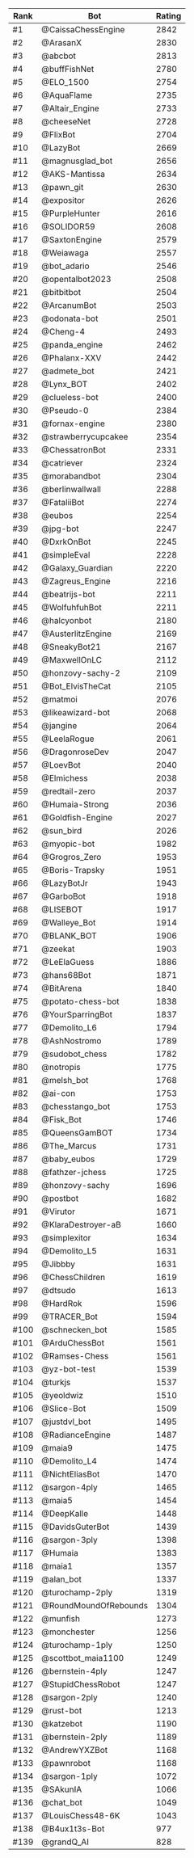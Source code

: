 Rank|Bot|Rating
---|---|---
#1|@CaissaChessEngine|2842
#2|@ArasanX|2830
#3|@abcbot|2813
#4|@buffFishNet|2780
#5|@ELO_1500|2754
#6|@AquaFlame|2735
#7|@Altair_Engine|2733
#8|@cheeseNet|2728
#9|@FlixBot|2704
#10|@LazyBot|2669
#11|@magnusglad_bot|2656
#12|@AKS-Mantissa|2634
#13|@pawn_git|2630
#14|@expositor|2626
#15|@PurpleHunter|2616
#16|@SOLIDOR59|2608
#17|@SaxtonEngine|2579
#18|@Weiawaga|2557
#19|@bot_adario|2546
#20|@opentalbot2023|2508
#21|@bitbitbot|2504
#22|@ArcanumBot|2503
#23|@odonata-bot|2501
#24|@Cheng-4|2493
#25|@panda_engine|2462
#26|@Phalanx-XXV|2442
#27|@admete_bot|2421
#28|@Lynx_BOT|2402
#29|@clueless-bot|2400
#30|@Pseudo-0|2384
#31|@fornax-engine|2380
#32|@strawberrycupcakee|2354
#33|@ChessatronBot|2331
#34|@catriever|2324
#35|@morabandbot|2304
#36|@berlinwallwall|2288
#37|@FataliiBot|2274
#38|@eubos|2254
#39|@jpg-bot|2247
#40|@DxrkOnBot|2245
#41|@simpleEval|2228
#42|@Galaxy_Guardian|2220
#43|@Zagreus_Engine|2216
#44|@beatrijs-bot|2211
#45|@WolfuhfuhBot|2211
#46|@halcyonbot|2180
#47|@AusterlitzEngine|2169
#48|@SneakyBot21|2167
#49|@MaxwellOnLC|2112
#50|@honzovy-sachy-2|2109
#51|@Bot_ElvisTheCat|2105
#52|@matmoi|2076
#53|@likeawizard-bot|2068
#54|@jangine|2064
#55|@LeelaRogue|2061
#56|@DragonroseDev|2047
#57|@LoevBot|2040
#58|@Elmichess|2038
#59|@redtail-zero|2037
#60|@Humaia-Strong|2036
#61|@Goldfish-Engine|2027
#62|@sun_bird|2026
#63|@myopic-bot|1982
#64|@Grogros_Zero|1953
#65|@Boris-Trapsky|1951
#66|@LazyBotJr|1943
#67|@GarboBot|1918
#68|@LISEBOT|1917
#69|@Walleye_Bot|1914
#70|@BLANK_BOT|1906
#71|@zeekat|1903
#72|@LeElaGuess|1886
#73|@hans68Bot|1871
#74|@BitArena|1840
#75|@potato-chess-bot|1838
#76|@YourSparringBot|1837
#77|@Demolito_L6|1794
#78|@AshNostromo|1789
#79|@sudobot_chess|1782
#80|@notropis|1775
#81|@melsh_bot|1768
#82|@ai-con|1753
#83|@chesstango_bot|1753
#84|@Fisk_Bot|1746
#85|@QueensGamBOT|1734
#86|@The_Marcus|1731
#87|@baby_eubos|1729
#88|@fathzer-jchess|1725
#89|@honzovy-sachy|1696
#90|@postbot|1682
#91|@Virutor|1671
#92|@KlaraDestroyer-aB|1660
#93|@simplexitor|1634
#94|@Demolito_L5|1631
#95|@Jibbby|1631
#96|@ChessChildren|1619
#97|@dtsudo|1613
#98|@HardRok|1596
#99|@TRACER_Bot|1594
#100|@schnecken_bot|1585
#101|@ArduChessBot|1561
#102|@Ramses-Chess|1561
#103|@yz-bot-test|1539
#104|@turkjs|1537
#105|@yeoldwiz|1510
#106|@Slice-Bot|1509
#107|@justdvl_bot|1495
#108|@RadianceEngine|1487
#109|@maia9|1475
#110|@Demolito_L4|1474
#111|@NichtEliasBot|1470
#112|@sargon-4ply|1465
#113|@maia5|1454
#114|@DeepKalle|1448
#115|@DavidsGuterBot|1439
#116|@sargon-3ply|1398
#117|@Humaia|1383
#118|@maia1|1357
#119|@alan_bot|1337
#120|@turochamp-2ply|1319
#121|@RoundMoundOfRebounds|1304
#122|@munfish|1273
#123|@monchester|1256
#124|@turochamp-1ply|1250
#125|@scottbot_maia1100|1249
#126|@bernstein-4ply|1247
#127|@StupidChessRobot|1247
#128|@sargon-2ply|1240
#129|@rust-bot|1213
#130|@katzebot|1190
#131|@bernstein-2ply|1189
#132|@AndrewYXZBot|1168
#133|@pawnrobot|1168
#134|@sargon-1ply|1072
#135|@SAkunIA|1066
#136|@chat_bot|1049
#137|@LouisChess48-6K|1043
#138|@B4ux1t3s-Bot|977
#139|@grandQ_AI|828
